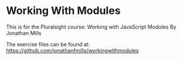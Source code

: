 # Working With Modules
This is for the Pluralsight course: Working with JavaScript Modules By Jonathan Mills 

The exercise files can be found at: https://github.com/jonathanfmills/workingwithmodules
